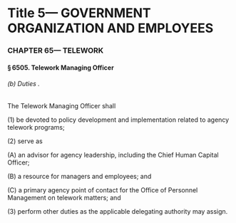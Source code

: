 
# Title 5— GOVERNMENT ORGANIZATION AND EMPLOYEES
### CHAPTER 65— TELEWORK
#### § 6505. Telework Managing Officer
###### (b) Duties .

The Telework Managing Officer shall

(1) be devoted to policy development and implementation related to agency telework programs;

(2) serve as

(A) an advisor for agency leadership, including the Chief Human Capital Officer;

(B) a resource for managers and employees; and

(C) a primary agency point of contact for the Office of Personnel Management on telework matters; and

(3) perform other duties as the applicable delegating authority may assign.
